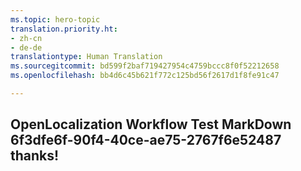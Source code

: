 ```yaml
---
ms.topic: hero-topic
translation.priority.ht:
- zh-cn
- de-de
translationtype: Human Translation
ms.sourcegitcommit: bd599f2baf719427954c4759bccc8f0f52212658
ms.openlocfilehash: bb4d6c45b621f772c125bd56f2617d1f8fe91c47

---
```

## OpenLocalization Workflow Test MarkDown 6f3dfe6f-90f4-40ce-ae75-2767f6e52487 thanks!



<!--HONumber=Jul16_HO5-->


